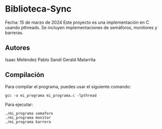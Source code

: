 # Biblioteca-Sync
Fecha: 15 de marzo de 2024
Este proyecto es una implementación en C usando pthreads. Se incluyen implementaciones de semáforos, monitores y barreras.

## Autores
Isaac Meléndez
Pablo Sandí 
Gerald Matarrita

## Compilación

Para compilar el programa, puedes usar el siguiente comando:

```
gcc -o mi_programa mi_programa.c -lpthread
```

Para ejecutar:
```
./mi_programa semaforo
./mi_programa monitor
./mi_programa barrera
```
